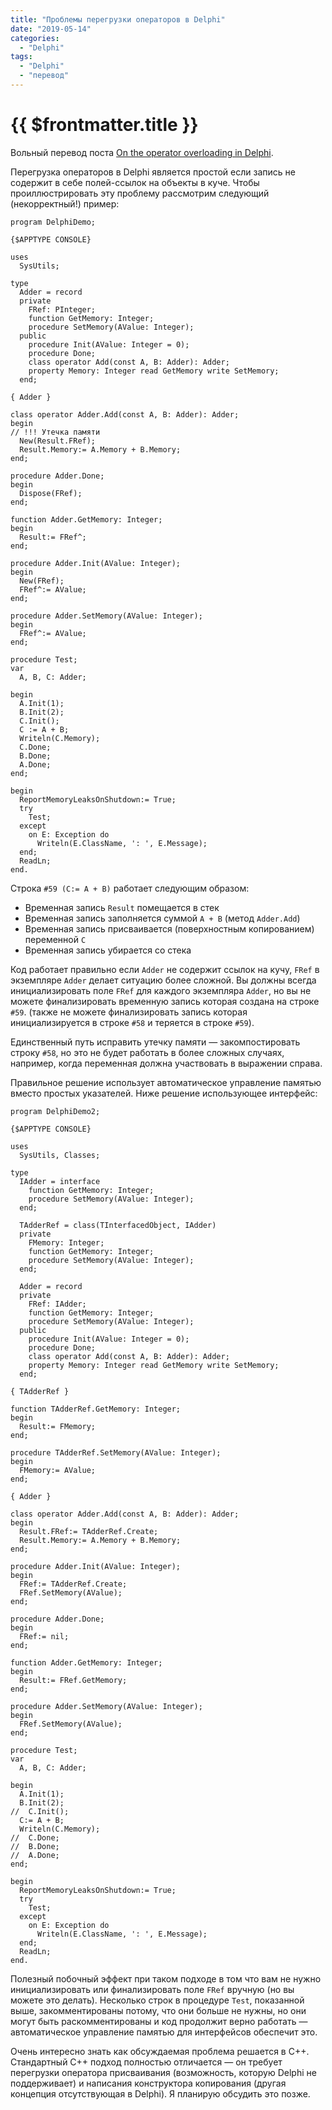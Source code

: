 ```yaml
---
title: "Проблемы перегрузки операторов в Delphi"
date: "2019-05-14"
categories: 
  - "Delphi"
tags: 
  - "Delphi"
  - "перевод"
---
```


# {{ $frontmatter.title }}

Вольный перевод поста [On the operator overloading in Delphi](https://sergworks.wordpress.com/2013/04/10/on-the-operator-overloading-in-delphi/).

Перегрузка операторов в Delphi является простой если запись не содержит в себе полей-ссылок на объекты в куче. Чтобы проиллюстрировать эту проблему рассмотрим следующий (некорректный!) пример:

```delphi
program DelphiDemo;

{$APPTYPE CONSOLE}

uses
  SysUtils;

type
  Adder = record
  private
    FRef: PInteger;
    function GetMemory: Integer;
    procedure SetMemory(AValue: Integer);
  public
    procedure Init(AValue: Integer = 0);
    procedure Done;
    class operator Add(const A, B: Adder): Adder;
    property Memory: Integer read GetMemory write SetMemory;
  end;

{ Adder }

class operator Adder.Add(const A, B: Adder): Adder;
begin
// !!! Утечка памяти
  New(Result.FRef);
  Result.Memory:= A.Memory + B.Memory;
end;

procedure Adder.Done;
begin
  Dispose(FRef);
end;

function Adder.GetMemory: Integer;
begin
  Result:= FRef^;
end;

procedure Adder.Init(AValue: Integer);
begin
  New(FRef);
  FRef^:= AValue;
end;

procedure Adder.SetMemory(AValue: Integer);
begin
  FRef^:= AValue;
end;

procedure Test;
var
  A, B, C: Adder;

begin
  A.Init(1);
  B.Init(2);
  C.Init();
  C := A + B;
  Writeln(C.Memory);
  C.Done;
  B.Done;
  A.Done;
end;

begin
  ReportMemoryLeaksOnShutdown:= True;
  try
    Test;
  except
    on E: Exception do
      Writeln(E.ClassName, ': ', E.Message);
  end;
  ReadLn;
end.
```

Строка `#59 (C:= A + B)` работает следующим образом:

- Временная запись `Result` помещается в стек
- Временная запись заполняется суммой `A + B` (метод `Adder.Add`)
- Временная запись присваивается (поверхностным копированием) переменной `C`
- Временная запись убирается со стека

Код работает правильно если `Adder` не содержит ссылок на кучу, `FRef` в экземпляре `Adder` делает ситуацию более сложной. Вы должны всегда инициализировать поле `FRef` для каждого экземпляра `Adder`, но вы не можете финализировать временную запись которая создана на строке `#59`. (также не можете финализировать запись которая инициализируется в строке `#58` и теряется в строке `#59`).

Единственный путь исправить утечку памяти — закомпостировать строку `#58`, но это не будет работать в более сложных случаях, например, когда переменная должна участвовать в выражении справа.

Правильное решение использует автоматическое управление памятью вместо простых указателей. Ниже решение использующее интерфейс:

```delphi
program DelphiDemo2;

{$APPTYPE CONSOLE}

uses
  SysUtils, Classes;

type
  IAdder = interface
    function GetMemory: Integer;
    procedure SetMemory(AValue: Integer);
  end;

  TAdderRef = class(TInterfacedObject, IAdder)
  private
    FMemory: Integer;
    function GetMemory: Integer;
    procedure SetMemory(AValue: Integer);
  end;

  Adder = record
  private
    FRef: IAdder;
    function GetMemory: Integer;
    procedure SetMemory(AValue: Integer);
  public
    procedure Init(AValue: Integer = 0);
    procedure Done;
    class operator Add(const A, B: Adder): Adder;
    property Memory: Integer read GetMemory write SetMemory;
  end;

{ TAdderRef }

function TAdderRef.GetMemory: Integer;
begin
  Result:= FMemory;
end;

procedure TAdderRef.SetMemory(AValue: Integer);
begin
  FMemory:= AValue;
end;

{ Adder }

class operator Adder.Add(const A, B: Adder): Adder;
begin
  Result.FRef:= TAdderRef.Create;
  Result.Memory:= A.Memory + B.Memory;
end;

procedure Adder.Init(AValue: Integer);
begin
  FRef:= TAdderRef.Create;
  FRef.SetMemory(AValue);
end;

procedure Adder.Done;
begin
  FRef:= nil;
end;

function Adder.GetMemory: Integer;
begin
  Result:= FRef.GetMemory;
end;

procedure Adder.SetMemory(AValue: Integer);
begin
  FRef.SetMemory(AValue);
end;

procedure Test;
var
  A, B, C: Adder;

begin
  A.Init(1);
  B.Init(2);
//  C.Init();
  C:= A + B;
  Writeln(C.Memory);
//  C.Done;
//  B.Done;
//  A.Done;
end;

begin
  ReportMemoryLeaksOnShutdown:= True;
  try
    Test;
  except
    on E: Exception do
      Writeln(E.ClassName, ': ', E.Message);
  end;
  ReadLn;
end.
```

Полезный побочный эффект при таком подходе в том что вам не нужно инициализировать или финализировать поле `FRef` вручную (но вы можете это делать). Несколько строк в процедуре `Test`, показанной выше, закомментированы потому, что они больше не нужны, но они могут быть раскомментированы и код продолжит верно работать — автоматическое управление памятью для интерфейсов обеспечит это.

Очень интересно знать как обсуждаемая проблема решается в C++. Стандартный C++ подход полностью отличается — он требует перегрузки оператора присваивания (возможность, которую Delphi не поддерживает) и написания конструктора копирования (другая концепция отсутствующая в Delphi). Я планирую обсудить это позже.
